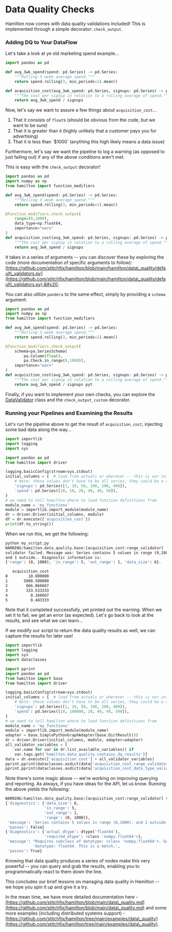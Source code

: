 # Data Quality Checks

Hamilton now comes with data quality validations included! This is implemented through a simple decorator: `check_output`.

### Adding DQ to Your DataFlow

Let's take a look at ye old marketing spend example...

```python
import pandas as pd

def avg_3wk_spend(spend: pd.Series) -> pd.Series:
    """Rolling 3 week average spend."""
    return spend.rolling(3, min_periods=1).mean()

def acquisition_cost(avg_3wk_spend: pd.Series, signups: pd.Series) -> pd.Series:
    """The cost per signup in relation to a rolling average of spend."""
    return avg_3wk_spend / signups 
```

Now, let's say we want to assure a few things about `acquisition_cost`...&#x20;

1. That it consists of `float`s (should be obvious from the code, but we want to be sure)
2. That it is greater than `0` (highly unlikely that a customer pays you for advertising)
3. That it is less than \`$1000\` (anything this high likely means a data issue)

Furthermore, let's say we want the pipeline to log a warning (as opposed to just failing out) if any of the above conditions aren't met.

This is easy with the `check_output` decorator!

```python
import pandas as pd
import numpy as np
from hamilton import function_modifiers

def avg_3wk_spend(spend: pd.Series) -> pd.Series:
    """Rolling 3 week average spend."""
    return spend.rolling(3, min_periods=1).mean()

@function_modifiers.check_output(
    range=(0,1000),
    data_type=np.float64,
    importance="warn"
)
def acquisition_cost(avg_3wk_spend: pd.Series, signups: pd.Series) -> pd.Series:
    """The cost per signup in relation to a rolling average of spend."""
    return avg_3wk_spend / signups 
```

It takes in a series of arguments -- you can discover these by exploring the code (more documentation of specific arguments to follow): [https://github.com/stitchfix/hamilton/blob/main/hamilton/data\_quality/default\_validators.py](https://github.com/stitchfix/hamilton/blob/main/hamilton/data\_quality/default\_validators.py).&#x20;

You can also utilize `pandera` to the same effect, simply by providing a `schema` argument:

```python
import pandas as pd
import numpy as np
from hamilton import function_modifiers

def avg_3wk_spend(spend: pd.Series) -> pd.Series:
    """Rolling 3 week average spend."""
    return spend.rolling(3, min_periods=1).mean()

@function_modifiers.check_output(
    schema=pa.SeriesSchema(
        pa.Column(float), 
        pa.Check.in_range(0,1000)),
    importance="warn"
)
def acquisition_cost(avg_3wk_spend: pd.Series, signups: pd.Series) -> pd.Series:
    """The cost per signup in relation to a rolling average of spend."""
    return avg_3wk_spend / signups pyt
```

Finally, if you want to implement your own checks, you can explore the [DataValidator](https://github.com/stitchfix/hamilton/blob/90afd3a08df15794f95f9741510923d089a6946a/hamilton/data\_quality/base.py#L26) class and the `check_output_custom` decorator.

### Running your Pipelines and Examining the Results

Let's run the pipeline above to get the result of `acquisition_cost`, injecting some bad data along the way...

```python
import importlib
import logging
import sys

import pandas as pd
from hamilton import driver

logging.basicConfig(stream=sys.stdout)
initial_columns = {  # load from actuals or wherever -- this is our initial data we use as input.
    # Note: these values don't have to be all series, they could be a scalar.
    'signups': pd.Series([1, 10, 50, 100, 200, 400]),
    'spend': pd.Series([10, 10, 20, 40, 40, 50]),
}
# we need to tell hamilton where to load function definitions from
module_name = 'my_functions'
module = importlib.import_module(module_name)
dr = driver.Driver(initial_columns, module) 
df = dr.execute(['acquisition_cost'])
print(df.to_string())
```

When we run this, we get the following:

```bash
python my_script.py
WARNING:hamilton.data_quality.base:[acquisition_cost:range_validator] 
validator failed. Message was: Series contains 5 values in range (0,1000), 
and 1 outside.. Diagnostic information is: 
{'range': (0, 1000), 'in_range': 5, 'out_range': 1, 'data_size': 6}.

   acquisition_cost
0         10.000000
1       5000.500000
2        666.866667
3        333.533333
4          0.166667
5          0.483333
```

Note that it completed successfully, yet printed out the warning. When we set it to fail, we get an error (as expected). Let's go back to look at the results, and see what we can learn...

If we modify our script to return the data quality results as well, we can capture the results for later use!

```python
import importlib
import logging
import sys
import dataclasses

import pprint
import pandas as pd
from hamilton import base
from hamilton import driver

logging.basicConfig(stream=sys.stdout)
initial_columns = {  # load from actuals or wherever -- this is our initial data we use as input.
    # Note: these values don't have to be all series, they could be a scalar.
    'signups': pd.Series([1, 10, 50, 100, 200, 400]),
    'spend': pd.Series([10, 100000, 20, 40, 40, 500]),
}
# we need to tell hamilton where to load function definitions from
module_name = 'my_functions'
module = importlib.import_module(module_name)
adapter = base.SimplePythonGraphAdapter(base.DictResult())
dr = driver.Driver(initial_columns, module, adapter=adapter)
all_validator_variables = [
    var.name for var in dr.list_available_variables() if
    var.tags.get('hamilton.data_quality.contains_dq_results')]
data = dr.execute(['acquisition_cost'] + all_validator_variables)
pprint.pprint(dataclasses.asdict(data['acquisition_cost_range_validator']))
pprint.pprint(dataclasses.asdict(data['acquisition_cost_data_type_validator']))
```

Note there's some magic above -- we're working on improving querying and reporting. As always, if you have ideas for the API, let us know. Running the above yields the following:

```bash
WARNING:hamilton.data_quality.base:[acquisition_cost:range_validator] validator failed. Message was: Series contains 5 values in range (0,1000), and 1 outside.. Diagnostic information is: {'range': (0, 1000), 'in_range': 5, 'out_range': 1, 'data_size': 6}.
{'diagnostics': {'data_size': 6,
                 'in_range': 5,
                 'out_range': 1,
                 'range': (0, 1000)},
 'message': 'Series contains 5 values in range (0,1000), and 1 outside.',
 'passes': False}
{'diagnostics': {'actual_dtype': dtype('float64'),
                 'required_dtype': <class 'numpy.float64'>},
 'message': "Requires subclass of datatype: <class 'numpy.float64'>. Got "
            'datatype: float64. This is a match.',
 'passes': True}
```

Knowing that data quality produces a series of nodes make this very powerful -- you can query and grab the results, enabling you to programmatically react to them down the line.&#x20;

This concludes our brief lessons on managing data quality in Hamilton -- we hope you spin it up and give it a try.

In the mean time, we have more detailed documentation here - [https://github.com/stitchfix/hamilton/blob/main/data\_quality.md](https://github.com/stitchfix/hamilton/blob/main/data\_quality.md) and some more examples (including distributed systems support) - [https://github.com/stitchfix/hamilton/tree/main/examples/data\_quality](https://github.com/stitchfix/hamilton/tree/main/examples/data\_quality).


